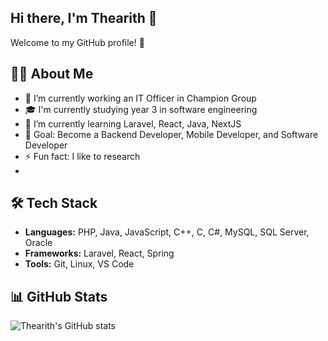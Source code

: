 ## Hi there, I'm Thearith 👋

Welcome to my GitHub profile! 🚀

## 👨‍💻 About Me
- 🔭 I’m currently working an IT Officer in Champion Group
- 🎓 I'm currently studying year 3 in software engineering
- 🌱 I’m currently learning Laravel, React, Java, NextJS
- 🎯 Goal: Become a Backend Developer, Mobile Developer, and Software Developer
- ⚡ Fun fact: I like to research
- 
## 🛠 Tech Stack
- **Languages:** PHP, Java, JavaScript, C++, C, C#, MySQL, SQL Server, Oracle
- **Frameworks:** Laravel, React, Spring 
- **Tools:** Git, Linux, VS Code

## 📊 GitHub Stats
![Thearith's GitHub stats](https://github.com/RithKdibCode19?tab=repositories)
